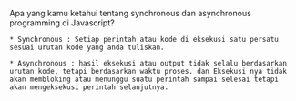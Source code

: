 Apa yang kamu ketahui tentang synchronous dan asynchronous programming di Javascript?

    * Synchronous : Setiap perintah atau kode di eksekusi satu persatu sesuai urutan kode yang anda tuliskan. 

    * Asynchronous : hasil eksekusi atau output tidak selalu berdasarkan urutan kode, tetapi berdasarkan waktu proses. dan Eksekusi nya tidak akan membloking atau menunggu suatu perintah sampai selesai tetapi akan mengeksekusi perintah selanjutnya.